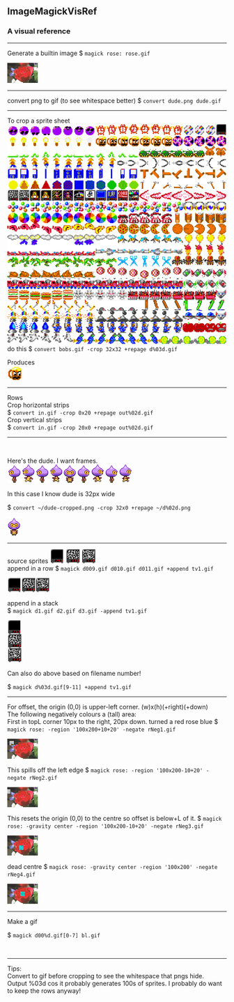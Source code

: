 ## ImageMagickVisRef

### A visual reference

---

Generate a builtin image
$ `magick rose: rose.gif`

![a](images/rose.gif)  

---

convert png to gif (to see whitespace better)
$ `convert dude.png dude.gif`  

---

To crop a sprite sheet  
![a](/images/bobs.png)  
do this
$ `convert bobs.gif -crop 32x32 +repage d%03d.gif`

Produces  
![a](images/c028.png)

---

Rows  
Crop horizontal strips  
$ `convert in.gif -crop 0x20 +repage out%02d.gif`  
Crop vertical strips  
$ `convert in.gif -crop 20x0 +repage out%02d.gif`  


---

</br>


Here's the dude. I want frames.  
![a](images/dude.png)  

In this case I know dude is 32px wide

$ `convert ~/dude-cropped.png -crop 32x0 +repage ~/d%02d.png`

![a](images/d04.png)

---
source sprites
![a](images/d019.gif) ![a](images/d120.gif) ![a](images/d121.gif)  
append in a row
$ `magick d009.gif d010.gif d011.gif +append tv1.gif`

![a](images/tv1.gif)

append in a stack  
$ `magick d1.gif d2.gif d3.gif -append tv1.gif`

![a](images/tv2.gif)

Can also do above based on filename number!

$ `magick d%03d.gif[9-11] +append tv1.gif`

---


For offset, the origin (0,0) is upper-left corner. (w)x(h)(+right)(+down)  
The following negatively colours a (tall) area:  
First in topL corner 10px to the right, 20px down. turned a red rose blue
$ `magick rose: -region '100x200+10+20' -negate rNeg1.gif`

![a](images/rNeg1.gif)

This spills off the left edge
$ `magick rose: -region '100x200-10+20' -negate rNeg2.gif`

![a](images/rNeg2.gif)

This resets the origin (0,0) to the centre so offset is below+L of it.
$ `magick rose: -gravity center -region '100x200-10+20' -negate rNeg3.gif`

![a](images/rNeg3.gif)

dead centre
$ `magick rose: -gravity center -region '100x200' -negate rNeg4.gif`

![a](images/rNeg4.gif)

---

Make a gif

$ `magick d00%d.gif[0-7] bl.gif`

</br>

---

Tips:  
Convert to gif before cropping to see the whitespace that pngs hide.  
Output %03d cos it probably generates 100s of sprites.
I probably do want to keep the rows anyway!


